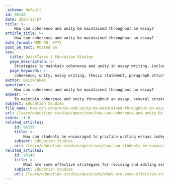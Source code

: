 ```yaml
---
_schema: default
id: 98148
date: 2024-12-07
title: >-
    How can coherence and unity be maintained throughout an essay?
article_title: >-
    How can coherence and unity be maintained throughout an essay?
date_format: MMM DD, YYYY
post_on_text: Posted on
seo:
  title: QuickTakes | Education Studies
  page_description: >-
    Strategies to maintain coherence and unity in essay writing, including thesis statement, paragraph structure, logical flow, transitional phrases, and avoiding off-topic content.
  page_keywords: >-
    coherence, unity, essay writing, thesis statement, paragraph structure, logical flow, transitional phrases, key terms, conclusion, focus
author: QuickTakes
question: >-
    How can coherence and unity be maintained throughout an essay?
answer: >-
    To maintain coherence and unity throughout an essay, several strategies can be employed:\n\n1. **Thesis Statement**: Begin with a clear thesis statement that outlines the main argument or purpose of the essay. This serves as a guiding framework for all subsequent content.\n\n2. **Paragraph Structure**: Each paragraph should focus on a single idea that supports the thesis. Start with a topic sentence that clearly states the main point of the paragraph, followed by supporting sentences that provide evidence or examples. Ensure that all sentences within the paragraph relate directly to the topic sentence.\n\n3. **Logical Flow**: Organize paragraphs in a logical order that enhances the reader's understanding. This could be chronological, thematic, or based on the strength of arguments. Transitioning smoothly between paragraphs helps maintain coherence.\n\n4. **Transitional Phrases**: Use transitional phrases to connect ideas within and between paragraphs. These phrases can indicate time (e.g., "before," "after"), space (e.g., "over," "under"), examples (e.g., "for instance"), comparisons (e.g., "on the other hand"), and consequences (e.g., "as a result"). This helps the reader follow the progression of ideas.\n\n5. **Repetition of Key Terms**: Repeating key terms or concepts throughout the essay reinforces the main ideas and helps to create a cohesive narrative. This technique ensures that the reader remains focused on the central themes.\n\n6. **Concluding Paragraph**: The conclusion should summarize the main points discussed in the essay and restate the thesis in light of the evidence presented. This reinforces the unity of the essay by tying all arguments back to the central thesis.\n\n7. **Avoiding Off-Topic Content**: Stay focused on the thesis and avoid introducing unrelated ideas or tangents. Each sentence should contribute to the overall argument or purpose of the essay.\n\nBy implementing these strategies, writers can effectively maintain coherence and unity, ensuring that their essays are clear, persuasive, and logically structured.
subject: Education Studies
file_name: how-can-coherence-and-unity-be-maintained-throughout-an-essay.md
url: /learn/education-studies/questions/how-can-coherence-and-unity-be-maintained-throughout-an-essay
score: -1.0
related_article1:
    id: 98150
    title: >-
        How can students be encouraged to practice writing essays independently?
    subject: Education Studies
    url: /learn/education-studies/questions/how-can-students-be-encouraged-to-practice-writing-essays-independently
related_article2:
    id: 98149
    title: >-
        What are some effective strategies for revising and editing essays?
    subject: Education Studies
    url: /learn/education-studies/questions/what-are-some-effective-strategies-for-revising-and-editing-essays
---
```


&nbsp;